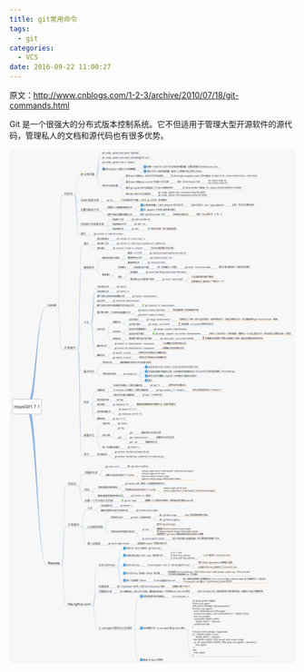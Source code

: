 ```yaml
---
title: git常用命令
tags:
  - git
categories:
  - VCS
date: 2016-09-22 11:00:27
---
```


原文：<http://www.cnblogs.com/1-2-3/archive/2010/07/18/git-commands.html>

Git 是一个很强大的分布式版本控制系统。它不但适用于管理大型开源软件的源代码，管理私人的文档和源代码也有很多优势。

![git_commands](/uploads/images/git_commands.png)
